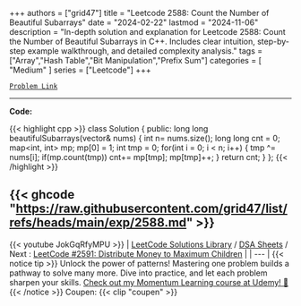 
+++
authors = ["grid47"]
title = "Leetcode 2588: Count the Number of Beautiful Subarrays"
date = "2024-02-22"
lastmod = "2024-11-06"
description = "In-depth solution and explanation for Leetcode 2588: Count the Number of Beautiful Subarrays in C++. Includes clear intuition, step-by-step example walkthrough, and detailed complexity analysis."
tags = ["Array","Hash Table","Bit Manipulation","Prefix Sum"]
categories = [
    "Medium"
]
series = ["Leetcode"]
+++



[`Problem Link`](https://leetcode.com/problems/count-the-number-of-beautiful-subarrays/description/)

---
**Code:**

{{< highlight cpp >}}
class Solution {
public:
    long long beautifulSubarrays(vector<int>& nums) {
        int n= nums.size();
        long long cnt = 0;
        map<int, int> mp;
        mp[0] = 1;
        int tmp = 0;
        for(int i = 0; i < n; i++) {
            tmp ^= nums[i];
            if(mp.count(tmp)) cnt+= mp[tmp];
            mp[tmp]++;
        }
        return cnt;
    }
};
{{< /highlight >}}

{{< ghcode "https://raw.githubusercontent.com/grid47/list/refs/heads/main/exp/2588.md" >}}
---
{{< youtube JokGqRfyMPU >}}
| [LeetCode Solutions Library](https://grid47.xyz/leetcode/) / [DSA Sheets](https://grid47.xyz/sheets/) / Next : [LeetCode #2591: Distribute Money to Maximum Children](https://grid47.xyz/posts/leetcode-2591-distribute-money-to-maximum-children-solution/) |
| --- |
{{< notice tip >}}
Unlock the power of patterns! Mastering one problem builds a pathway to solve many more. Dive into practice, and let each problem sharpen your skills. [Check out my Momentum Learning course at Udemy! 🚀 ](https://www.udemy.com/course/algorithms-and-data-structures-in-cpp/)
{{< /notice >}}
Coupen: {{< clip "coupen" >}}
